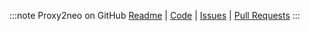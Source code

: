 :::note Proxy2neo on GitHub
[Readme](https://github.com/py2neo-org/proxy2neo/blob/master/README.md) | [Code](https://github.com/py2neo-org/proxy2neo) | [Issues](https://github.com/py2neo-org/proxy2neo/issues) | [Pull Requests](https://github.com/py2neo-org/proxy2neo/pulls) 
:::